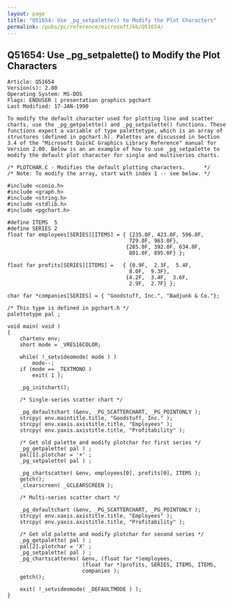 ```yaml
---
layout: page
title: "Q51654: Use _pg_setpalette() to Modify the Plot Characters"
permalink: /pubs/pc/reference/microsoft/kb/Q51654/
---
```


## Q51654: Use _pg_setpalette() to Modify the Plot Characters

	Article: Q51654
	Version(s): 2.00
	Operating System: MS-DOS
	Flags: ENDUSER | presentation graphics pgchart
	Last Modified: 17-JAN-1990
	
	To modify the default character used for plotting line and scatter
	charts, use the _pg_getpalette() and _pg_setpalette() functions. These
	functions expect a variable of type palettetype, which is an array of
	structures (defined in pgchart.h). Palettes are discussed in Section
	3.4 of the "Microsoft QuickC Graphics Library Reference" manual for
	Version 2.00. Below is an an example of how to use _pg_setpalette to
	modify the default plot character for single and multiseries charts.
	
	/* PLOTCHAR.C - Modifies the default plotting characters.      */
	/* Note: To modify the array, start with index 1 -- see below. */
	
	#include <conio.h>
	#include <graph.h>
	#include <string.h>
	#include <stdlib.h>
	#include <pgchart.h>
	
	#define ITEMS  5
	#define SERIES 2
	float far employees[SERIES][ITEMS] = { {235.0F, 423.0F, 596.0F,
	                                       729.0F, 963.0F},
	                                      {285.0F, 392.0F, 634.0F,
	                                       801.0F, 895.0F} };
	
	float far profits[SERIES][ITEMS] =   { {0.9F,  2.3F,  5.4F,
	                                       8.0F,  9.3F},
	                                      {4.2F,  3.4F,  3.6F,
	                                       2.9F,  2.7F} };
	
	char far *companies[SERIES] = { "Goodstuff, Inc.", "Badjunk & Co."};
	
	/* This type is defined in pgchart.h */
	palettetype pal ;
	
	void main( void )
	{
	    chartenv env;
	    short mode = _VRES16COLOR;
	
	    while( !_setvideomode( mode ) )
	        mode--;
	    if (mode == _TEXTMONO )
	        exit( 1 );
	
	    _pg_initchart();
	
	    /* Single-series scatter chart */
	
	    _pg_defaultchart (&env, _PG_SCATTERCHART, _PG_POINTONLY );
	    strcpy( env.maintitle.title, "Goodstuff, Inc." );
	    strcpy( env.xaxis.axistitle.title, "Employees" );
	    strcpy( env.yaxis.axistitle.title, "Profitability" );
	
	    /* Get old palette and modify plotchar for first series */
	    _pg_getpalette( pal ) ;
	    pal[1].plotchar = '+' ;
	    _pg_setpalette( pal ) ;
	
	    _pg_chartscatter( &env, employees[0], profits[0], ITEMS );
	    getch();
	    _clearscreen( _GCLEARSCREEN );
	
	    /* Multi-series scatter chart */
	
	    _pg_defaultchart (&env, _PG_SCATTERCHART, _PG_POINTONLY );
	    strcpy( env.xaxis.axistitle.title, "Employees" );
	    strcpy( env.yaxis.axistitle.title, "Profitability" );
	
	    /* Get old palette and modify plotchar for second series */
	    _pg_getpalette( pal ) ;
	    pal[2].plotchar = 'X' ;
	    _pg_setpalette( pal ) ;
	    _pg_chartscatterms( &env, (float far *)employees,
	                        (float far *)profits, SERIES, ITEMS, ITEMS,
	                        companies );
	    getch();
	
	    exit( !_setvideomode( _DEFAULTMODE ) );
	}
